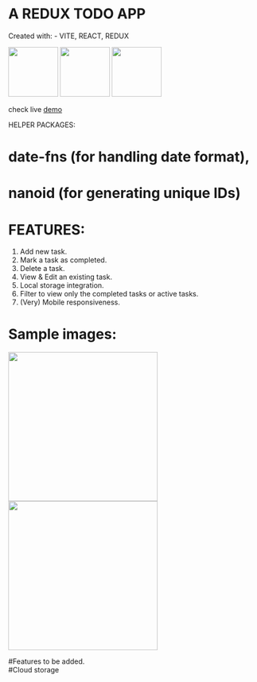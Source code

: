 # A REDUX TODO APP <br>

Created with: - VITE, REACT, REDUX <br>

<img src="https://user-images.githubusercontent.com/56810550/213790288-86a1ac84-cf93-4b7c-8837-9b0a4465b3f8.png" width=100 height=auto> <img src="https://user-images.githubusercontent.com/56810550/213790300-eef58011-c2cf-4d2d-9f25-32994e67a6c6.png" width=100 height=auto>  <img src="https://user-images.githubusercontent.com/56810550/222235021-8be9fa00-dbd8-45a6-bf07-f8b8eb44c59a.png" width=100 height=auto>

check live [demo](https://booi-dev.github.io/todo-redux-app/)

HELPER PACKAGES: 
# date-fns (for handling date format), 
# nanoid (for generating unique IDs) <br>

# FEATURES:

1. Add new task. <br>
2. Mark a task as completed. <br>
3. Delete a task. <br>
4. View & Edit an existing task. <br>
5. Local storage integration. <br>
6. Filter to view only the completed tasks or active tasks. <br>
7. (Very) Mobile responsiveness. <br>

# Sample images:

<img src="https://user-images.githubusercontent.com/56810550/222235424-fba2ab59-6084-431d-bd1c-0d281c9ec604.png" width=300 height=auto> <img 
src="https://user-images.githubusercontent.com/56810550/222235443-a5348805-5b80-4628-8fad-ccf6433837b9.png" width=300 height=auto> 

#Features to be added. <br>
#Cloud storage
